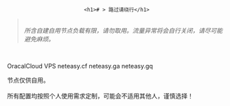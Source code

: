                              <h1># > 路过请绕行</h1>
<blockquote><em><br/> 所含自建自用节点负载有限，请勿取用。流量异常将会自行关闭，请尽可能避免麻烦。<br/></em></blockquote>
 <br>
<p>
OracalCloud VPS
  neteasy.cf
  neteasy.ga
  neteasy.gq
  </P>
  <p>节点仅供自用。<br><br>
所有配置均按照个人使用需求定制，可能会不适用其他人，谨慎选择！</p>
  
